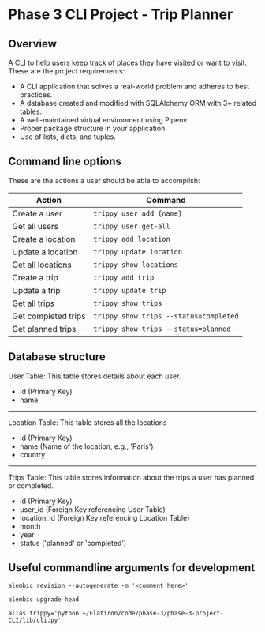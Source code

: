 # Phase 3 CLI Project - Trip Planner

## Overview

A CLI to help users keep track of places they have visited or want to visit. These are the project requirements:

- A CLI application that solves a real-world problem and adheres to best practices.
- A database created and modified with SQLAlchemy ORM with 3+ related tables.
- A well-maintained virtual environment using Pipenv.
- Proper package structure in your application.
- Use of lists, dicts, and tuples.

## Command line options

These are the actions a user should be able to accomplish:

Action | Command
---|---
Create a user | `trippy user add {name}`
Get all users | `trippy user get-all`
Create a location | `trippy add location`
Update a location | `trippy update location`
Get all locations | `trippy show locations`
Create a trip | `trippy add trip`
Update a trip | `trippy update trip`
Get all trips | `trippy show trips`
Get completed trips | `trippy show trips --status=completed`
Get planned trips | `trippy show trips --status=planned`

## Database structure

User Table: This table stores details about each user.

- id (Primary Key)
- name

---

Location Table: This table stores all the locations

- id (Primary Key)
- name (Name of the location, e.g., 'Paris')
- country

---

Trips Table: This table stores information about the trips a user has planned or completed.

- id (Primary Key)
- user_id (Foreign Key referencing User Table)
- location_id (Foreign Key referencing Location Table)
- month
- year
- status ('planned' or 'completed')

## Useful commandline arguments for development


```shell
alembic revision --autogenerate -m '<comment here>'
```

```shell
alembic upgrade head
```

```shell
alias trippy='python ~/Flatiron/code/phase-3/phase-3-project-CLI/lib/cli.py'
```
